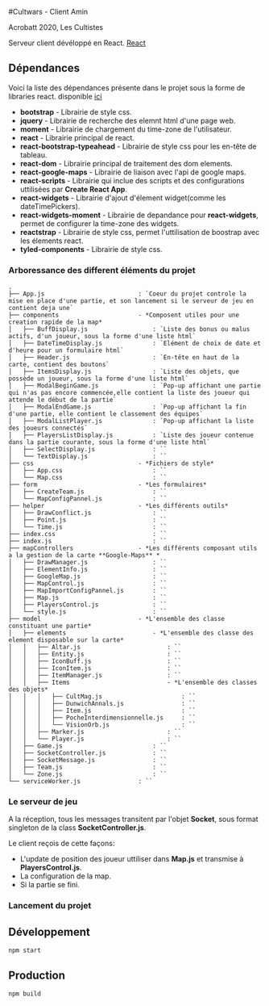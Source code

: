 #Cultwars - Client Amin

Acrobatt 2020, Les Cultistes

Serveur client dévéloppé en React. [React](https://reactjs.org/)


## Dépendances

Voici la liste des dépendances présente dans le projet sous la forme de libraries react. disponible [ici](https://www.npmjs.com/)

- **bootstrap**                 - Librairie de style css.
- **jquery**                    - Librairie de recherche des elemnt html d'une page web.
- **moment**                    - Librairie de chargement du time-zone de l'utilisateur.
- **react**                     - Librairie principal de react.
- **react-bootstrap-typeahead** - Librairie de style css pour les en-tête de tableau.
- **react-dom**                 - Librairie principal de traitement des dom elements.
- **react-google-maps**         - Librairie de liaison avec l'api de google maps.
- **react-scripts**             - Librairie qui inclue des scripts et des configurations uttilisées par **Create React App**.
- **react-widgets**             - Librairie d'ajout d'élement widget(comme les dateTimePickers).
- **react-widgets-moment**      - Librairie de depandance pour **react-widgets**, permet de configurer la time-zone des widgets.
- **reactstrap**                - Librairie de style css, permet l'uttilisation de boostrap avec les élements react.
- **tyled-components**          - Librairie de style css.

### Arboressance des different éléments du projet

```
.
├── App.js                          : `Coeur du projet controle la mise en place d'une partie, et son lancement si le serveur de jeu en contient deja une`
├── components                      - *Composent utiles pour une creation rapide de la map*
│   ├── BuffDisplay.js                  : `Liste des bonus ou malus actifs, d'un joueur, sous la forme d'une liste html`
│   ├── DateTimeDisplay.js              : `Elément de choix de date et d'heure pour un formulaire html`
│   ├── Header.js                       : `En-tête en haut de la carte, contient des boutons`
│   ├── ItemsDisplay.js                 : `Liste des objets, que possède un joueur, sous la forme d'une liste html`
│   ├── ModalBeginGame.js               : `Pop-up affichant une partie qui n'as pas encore commencée,elle contient la liste des joueur qui attende le début de la partie`  
│   ├── ModalEndGame.js                 : `Pop-up affichant la fin d'une partie, elle contient le classement des équipes`
│   ├── ModalListPlayer.js              : `Pop-up affichant la liste des joueurs connectés`
│   ├── PlayersListDisplay.js           : `Liste des joueur contenue dans la partie courante, sous la forme d'une liste html`
│   ├── SelectDisplay.js                : ``
│   └── TextDisplay.js                  : ``
├── css                             - *Fichiers de style*
│   ├── App.css                         : ``
│   └── Map.css                         : ``
├── form                            - *Les formulaires*
│   ├── CreateTeam.js                   : ``
│   └── MapConfigPannel.js              : ``
├── helper                          - *Les différents outils*
│   ├── DrawConflict.js                 : ``
│   ├── Point.js                        : ``
│   └── Time.js                         : ``
├── index.css                           : ``
├── index.js                            : ``
├── mapControllers                  - *Les différents composant utils a la gestion de la carte **Google-Maps** *
│   ├── DrawManager.js                  : ``
│   ├── ElementInfo.js                  : ``
│   ├── GoogleMap.js                    : ``
│   ├── MapControl.js                   : ``
│   ├── MapImportConfigPannel.js        : ``
│   ├── Map.js                          : ``
│   ├── PlayersControl.js               : ``
│   └── style.js                        : ``
├── model                           - *L'ensemble des classe constituant une partie*
│   ├── elements                        - *L'ensemble des classe des element disposable sur la carte*
│   │   ├── Altar.js                        : ``
│   │   ├── Entity.js                       : ``
│   │   ├── IconBuff.js                     : ``
│   │   ├── IconItem.js                     : ``
│   │   ├── ItemManager.js                  : ``
│   │   ├── Items                           - *L'ensemble des classes des objets*
│   │   │   ├── CultMag.js                      : ``
│   │   │   ├── DunwichAnnals.js                : ``
│   │   │   ├── Item.js                         : ``
│   │   │   ├── PocheInterdimensionnelle.js     : ``
│   │   │   └── VisionOrb.js                    : ``
│   │   ├── Marker.js                       : ``
│   │   └── Player.js                       : ``
│   ├── Game.js                         : ``
│   ├── SocketController.js             : ``
│   ├── SocketMessage.js                : ``
│   ├── Team.js                         : ``
│   └── Zone.js                         : ``
└── serviceWorker.js                : ``
```

### Le serveur de jeu

A la réception, tous les messages transitent par l'objet **Socket**, sous format singleton de la class **SocketController.js**.

Le client reçois de cette façons:
- L'update de position des joueur uttiliser dans **Map.js** et transmise à **PlayersControl.js**.
- La configuration de la map.
- Si la partie se fini.

### Lancement du projet

## Développement
``` npm start ```

## Production
``` npm build ```


